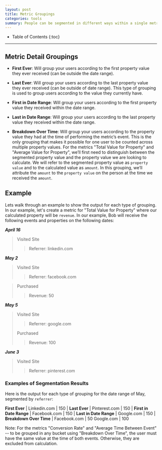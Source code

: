 ```yaml
---
layout: post
title: Metric Groupings
categories: tools
summary: People can be segmented in different ways within a single metric.
---
```

* Table of Contents
{:toc}
* * *

## Metric Detail Groupings

* **First Ever**: Will group your users according to the first property value they ever received (can be outside the date range).

* **Last Ever**: Will group your users according to the last property value they ever received (can be outside of date range). This type of grouping is used to group users according to the value they currently have.

* **First in Date Range**: Will group your users according to the first property value they received within the date range.

* **Last in Date Range**: Will group your users according to the last property value they received within the date range.

* **Breakdown Over Time**: Will group your users according to the property value they had at the time of performing the metric’s event. This is the only grouping that makes it possible for one user to be counted across multiple property values. For the metrics "Total Value for Property" and "Average Value for Property", we’ll first need to distinguish between the segmented property value and the property value we are looking to calculate.  We will refer to the segmented property value as `property value` and to the calculated value as `amount`. In this grouping, we’ll attribute the `amount` to the `property value` on the person at the time we received the `amount`.

## Example

Lets walk through an example to show the output for each type of grouping.  In our example, let's create a metric for "Total Value for Property" where our calculated property will be `revenue`. In our example, Bob will receive the following events and properties on the following dates:


***April 16***

> Visited Site
>
> > Referrer: linkedin.com

***May 2***

> Visited Site
>
> > Referrer: facebook.com

> Purchased
>
> > Revenue: 50

***May 5***

> Visited Site
>
> > Referrer: google.com
>
> Purchased
>
> > Revenue: 100

***June 3***

> Visited Site
>
> > Referrer: pinterest.com


### Examples of Segmentation Results

Here is the output for each type of grouping for the date range of May, segmented by `referrer`:

**First Ever** |
Linkedin.com | 150
|
**Last Ever** |
Pinterest.com | 150
|
**First in Date Range** |
Facebook.com | 150
|
**Last in Date Range** |
Google.com | 150
|
**Breakdown Over Time** |
Facebook.com | 50
Google.com | 100

Note: For the metrics "Conversion Rate" and "Average Time Between Event" -- to be grouped in any bucket using "Breakdown Over Time", the user must have the same value at the time of both events. Otherwise, they are excluded from calculation.
